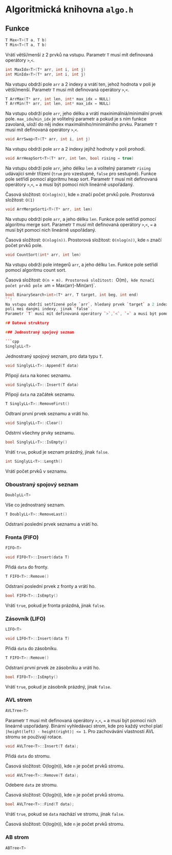 
# Algoritmická knihovna `algo.h`

## Funkce

```cpp
T Max<T>(T a, T b)
T Min<T>(T a, T b)
```

Vrátí větší/menší z 2 prvků na vstupu. 
Parametr `T` musí mít definovaná operátory `>`,`<`.

```cpp
int MaxIdx<T>(T* arr, int i, int j)
int MinIdx<T>(T* arr, int i, int j)
```
Na vstupu obdrží pole `arr` a 2 indexy a vrátí ten, jehož hodnota v poli je větší/menší.
Parametr `T` musí mít definovaná operátory `>`,`<`.

```cpp
T ArrMax(T* arr, int len, int* max_idx = NULL)
T ArrMin(T* arr, int len, int* max_idx = NULL)
```
Na vstupu obdrží pole `arr`, jeho délku a vrátí maxinimálníá/minimální prvek pole. `max_idx`/`min_idx` je volitelný
parametr a pokud je s ním funkce zavolaná, uloží do něj index maximálního/minimálního prvku.
Parametr `T` musí mít definovaná operátory `>`,`<`.


```cpp
void ArrSwap<T>(T* arr, int i, int j)
```
Na vstupu obdrží pole `arr` a 2 indexy jejihž hodnoty v poli prohodí.

```cpp
void ArrHeapSort<T>(T* arr, int len, bool rising = true)
```

Na vstupu obdrží pole `arr`, jeho délku `len` a volitelný parametr `rising` udávající směr třízení (`true` pro vzestupné,
`false` pro sestupné). Funkce pole setřídí pomocí algoritmu heap sort.
Parametr `T` musí mít definovaná operátory `>`,`<`, `=` a musí být pomocí nich lineárně uspořádaný.

Časová složitost: `O(nlog(n))`, kde `n` značí počet prvků pole.
Prostorová složitost: `O(1)`


```cpp
void ArrMergeSorti<T>(T* arr, int len)
```
Na vstupu obdrží pole `arr`, a jeho délku `len`. Funkce pole setřídí pomocí algoritmu merge sort.
Parametr `T` musí mít definovaná operátory `>`,`<`, `=` a musí být pomocí nich lineárně uspořádaný.

Časová složitost: `O(nlog(n))`.
Prostorová složitost: `O(nlog(n))`, kde `n` značí počet prvků pole.



```cpp
void CountSort(int* arr, int len)
```
Na vstupu obdrží pole integerů `arr`, a jeho délku `len`. Funkce pole setřídí pomocí algoritmu count sort.


Časová složitost: `O(n + m).
Prostorová složitost: `O(m)`, kde `n` značí počet prvků pole a `m = Max(arr)-Min(arr)`.


```cpp
bool BinarySearch<int>(T* arr, T target, int beg, int end) 
``!
Na vstupu obdrží setřízené pole `arr`, hledaný prvek `target` a 2 indexy. Vrátí `true`, pokud se hledaný prvek nachází v
poli mei danými indexy, jinak `false`. 
Parametr `T` musí mít definovaná operátory `>`,`<`, `=` a musí být pomocí nich lineárně uspořádaný.

## Datové struktury

### Jednostraný spojový seznam

```cpp
SinglyLL<T>
```

Jednostraný spojový seznam, pro data typu `T`.

```cpp
void SinglyLL<T>::Append(T data) 
```

Připojí `data` na konec seznamu.


```cpp
void SinglyLL<T>::Insert(T data) 
```

Připojí `data` na začátek seznamu.

```cpp
T SinglyLL<T>::RemoveFirst()
```

Odtraní první prvek seznamu a vrátí ho.

```cpp
void SinglyLL<T>::Clear()
```

Odstrní všechny prvky seznamu.

```cpp
bool SinglyLL<T>::IsEmpty()
```

Vrátí `true`, pokud je seznam prázdný, jinak `false`.

```cpp 
int SinglyLL<T>::Length()
```

Vrátí počet prvků v seznamu.


### Oboustraný spojový seznam

```cpp
DoublyLL<T>
```

Vše co jednostraný seznam.

```cpp
T DoublyLL<T>::RemoveLast()
```

Odstraní poslední prvek seznamu a vrátí ho.

### Fronta (FIFO)

```cpp
FIFO<T>
```

```cpp
void FIFO<T>::Insert(data T)
```

Přidá `data` do fronty.

```cpp
T FIFO<T>::Remove()
```

Odstraní poslední prvek z fronty a vrátí ho.

```cpp
bool FIFO<T>::IsEmpty()
```

Vrátí `true`, pokud je fronta prázdná, jinak `false`.


### Zásovník (LIFO)

```cpp
LIFO<T>
```

```cpp
void LIFO<T>::Insert(data T)
```

Přidá `data` do zásobníku.

```cpp
T FIFO<T>::Remove()
```

Odstraní první prvek ze zásobníku a vrátí ho.

```cpp
bool FIFO<T>::IsEmpty()
```

Vrátí `true`, pokud je zásobník prázdný, jinak `false`.

### AVL strom

```cpp
AVLTree<T>
```

Parametr `T` musí mít definovaná operátory `>`,`<`, `=` a musí být pomocí nich lineárně uspořádaný.
Binární vyhledávací strom, kde pro každý vrchol platí `|height(left) - height(right)| <= 1`. Pro zachovávání vlastností AVL stromu se používají rotace.

```cpp
void AVLTree<T>::Insert(T data);
```

Přidá `data` do stromu.

Časová složitost: O(log(n)), kde `n` je počet prvků stromu.


```cpp
void AVLTree<T>::Remove(T data);
```

Odebere `data` ze stromu.

Časová složitost: O(log(n)), kde `n` je počet prvků stromu.


```cpp
bool AVLTree<T>::Find(T data);
```

Vrátí `true`, pokud se `data` nachází ve stromu, jinak `false`.

Časová složitost: O(log(n)), kde `n` je počet prvků stromu.

### AB strom

```cpp
ABTree<T>
```





